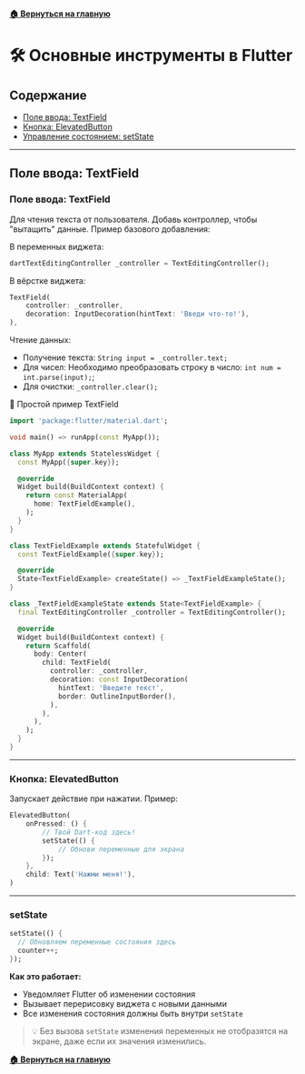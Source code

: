 **[🏠 Вернуться на главную](README.md)**

# 🛠️ Основные инструменты в Flutter

## Содержание

- [Поле ввода: TextField](#поле-ввода-textfield)
- [Кнопка: ElevatedButton](#кнопка-elevatedbutton)
- [Управление состоянием: setState](#setstate)

---

## Поле ввода: TextField

### Поле ввода: TextField

Для чтения текста от пользователя. Добавь контроллер, чтобы "вытащить" данные.
Пример базового добавления:

В переменных виджета:

```dart
dartTextEditingController _controller = TextEditingController();
```

В вёрстке виджета:

```dart
TextField(
    controller: _controller,
    decoration: InputDecoration(hintText: 'Введи что-то!'),
),
```

Чтение данных:

* Получение текста: `String input = _controller.text;`
* Для чисел: Необходимо преобразовать строку в число: `int num = int.parse(input);`;
* Для очистки: `_controller.clear();`

📌 Простой пример TextField

```dart
import 'package:flutter/material.dart';

void main() => runApp(const MyApp());

class MyApp extends StatelessWidget {
  const MyApp({super.key});

  @override
  Widget build(BuildContext context) {
    return const MaterialApp(
      home: TextFieldExample(),
    );
  }
}

class TextFieldExample extends StatefulWidget {
  const TextFieldExample({super.key});

  @override
  State<TextFieldExample> createState() => _TextFieldExampleState();
}

class _TextFieldExampleState extends State<TextFieldExample> {
  final TextEditingController _controller = TextEditingController();

  @override
  Widget build(BuildContext context) {
    return Scaffold(
      body: Center(
        child: TextField(
          controller: _controller,
          decoration: const InputDecoration(
            hintText: 'Введите текст',
            border: OutlineInputBorder(),
          ),
        ),
      ),
    );
  }
}
```
---

### Кнопка: ElevatedButton

Запускает действие при нажатии.
Пример:

```dart
ElevatedButton(
    onPressed: () {
        // Твой Dart-код здесь!
        setState(() {
            // Обнови переменные для экрана
        });
    },
    child: Text('Нажми меня!'),
)
```

---

### setState

```dart
setState(() {
  // Обновляем переменные состояния здесь
  counter++;
});
```

**Как это работает:**
- Уведомляет Flutter об изменении состояния
- Вызывает перерисовку виджета с новыми данными
- Все изменения состояния должны быть внутри `setState`

> 💡 Без вызова `setState` изменения переменных не отобразятся на экране, даже если их значения изменились.

**[🏠 Вернуться на главную](README.md)**
